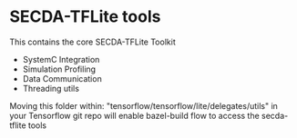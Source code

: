 # SECDA-TFLite tools
This contains the core SECDA-TFLite Toolkit
* SystemC Integration
* Simulation Profiling
* Data Communication
* Threading utils

Moving this folder within: "tensorflow/tensorflow/lite/delegates/utils" in your Tensorflow git repo will enable bazel-build flow to access the secda-tflite tools
